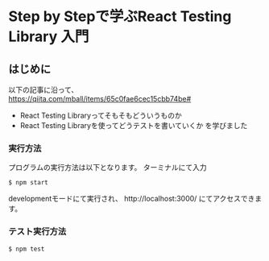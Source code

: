 # Step by Stepで学ぶReact Testing Library 入門

## はじめに

以下の記事に沿って、
https://qiita.com/mball/items/65c0fae6cec15cbb74be#

* React Testing Libraryってそもそもどういうものか
* React Testing Libraryを使ってどうテストを書いていくか
を学びました

### 実行方法
プログラムの実行方法は以下となります。 ターミナルにて入力

```
$ npm start
````

developmentモードにて実行され、 http://localhost:3000/ にてアクセスできます。

### テスト実行方法
```
$ npm test
```


